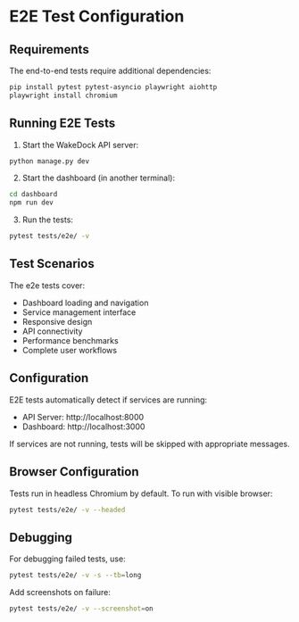 # E2E Test Configuration

## Requirements

The end-to-end tests require additional dependencies:

```bash
pip install pytest pytest-asyncio playwright aiohttp
playwright install chromium
```

## Running E2E Tests

1. Start the WakeDock API server:
```bash
python manage.py dev
```

2. Start the dashboard (in another terminal):
```bash
cd dashboard
npm run dev
```

3. Run the tests:
```bash
pytest tests/e2e/ -v
```

## Test Scenarios

The e2e tests cover:
- Dashboard loading and navigation
- Service management interface
- Responsive design
- API connectivity
- Performance benchmarks
- Complete user workflows

## Configuration

E2E tests automatically detect if services are running:
- API Server: http://localhost:8000
- Dashboard: http://localhost:3000

If services are not running, tests will be skipped with appropriate messages.

## Browser Configuration

Tests run in headless Chromium by default. To run with visible browser:
```bash
pytest tests/e2e/ -v --headed
```

## Debugging

For debugging failed tests, use:
```bash
pytest tests/e2e/ -v -s --tb=long
```

Add screenshots on failure:
```bash
pytest tests/e2e/ -v --screenshot=on
```
